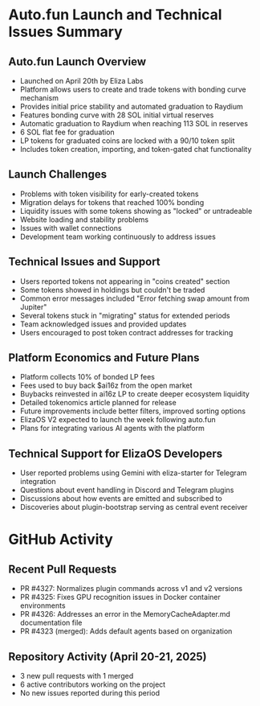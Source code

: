 # Auto.fun Launch and Technical Issues Summary

## Auto.fun Launch Overview
- Launched on April 20th by Eliza Labs
- Platform allows users to create and trade tokens with bonding curve mechanism
- Provides initial price stability and automated graduation to Raydium
- Features bonding curve with 28 SOL initial virtual reserves
- Automatic graduation to Raydium when reaching 113 SOL in reserves
- 6 SOL flat fee for graduation
- LP tokens for graduated coins are locked with a 90/10 token split
- Includes token creation, importing, and token-gated chat functionality

## Launch Challenges
- Problems with token visibility for early-created tokens
- Migration delays for tokens that reached 100% bonding
- Liquidity issues with some tokens showing as "locked" or untradeable
- Website loading and stability problems
- Issues with wallet connections
- Development team working continuously to address issues

## Technical Issues and Support
- Users reported tokens not appearing in "coins created" section
- Some tokens showed in holdings but couldn't be traded
- Common error messages included "Error fetching swap amount from Jupiter"
- Several tokens stuck in "migrating" status for extended periods
- Team acknowledged issues and provided updates
- Users encouraged to post token contract addresses for tracking

## Platform Economics and Future Plans
- Platform collects 10% of bonded LP fees
- Fees used to buy back $ai16z from the open market
- Buybacks reinvested in ai16z LP to create deeper ecosystem liquidity
- Detailed tokenomics article planned for release
- Future improvements include better filters, improved sorting options
- ElizaOS V2 expected to launch the week following auto.fun
- Plans for integrating various AI agents with the platform

## Technical Support for ElizaOS Developers
- User reported problems using Gemini with eliza-starter for Telegram integration
- Questions about event handling in Discord and Telegram plugins
- Discussions about how events are emitted and subscribed to
- Discoveries about plugin-bootstrap serving as central event receiver

# GitHub Activity

## Recent Pull Requests
- PR #4327: Normalizes plugin commands across v1 and v2 versions
- PR #4325: Fixes GPU recognition issues in Docker container environments
- PR #4326: Addresses an error in the MemoryCacheAdapter.md documentation file
- PR #4323 (merged): Adds default agents based on organization

## Repository Activity (April 20-21, 2025)
- 3 new pull requests with 1 merged
- 6 active contributors working on the project
- No new issues reported during this period
